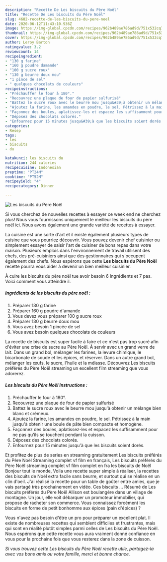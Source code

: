 ```yaml
---
description: "Recette De Les biscuits du Père Noël"
title: "Recette De Les biscuits du Père Noël"
slug: 4682-recette-de-les-biscuits-du-pere-noel
date: 2020-06-12T11:43:10.936Z
image: https://img-global.cpcdn.com/recipes/962b489ae786ad9d/751x532cq70/les-biscuits-du-pere-noel-photo-principale-de-la-recette.jpg
thumbnail: https://img-global.cpcdn.com/recipes/962b489ae786ad9d/751x532cq70/les-biscuits-du-pere-noel-photo-principale-de-la-recette.jpg
cover: https://img-global.cpcdn.com/recipes/962b489ae786ad9d/751x532cq70/les-biscuits-du-pere-noel-photo-principale-de-la-recette.jpg
author: Leroy Barton
ratingvalue: 3.2
reviewcount: 14
recipeingredient:
- "130 g farine"
- "160 g poudre damande"
- "100 g sucre roux"
- "130 g beurre doux mou"
- "1 pince de sel"
- " quelques chocolats de couleurs"
recipeinstructions:
- "Préchauffer le four à 180°."
- "Recouvrez une plaque de four de papier sulfurisé"
- "Battez le sucre roux avec le beurre mou jusqu&#39;à obtenir un mélange bien blanc et crémeux."
- "Ajoutez la farine, les amandes en poudre, le sel. Pétrissez à la main jusqu&#39;à obtenir une boule de pâte bien compacte et homogène."
- "Façonnez des boules, aplatissez-les et espacez les suffisamment pour ne pas qu&#39;ils se touchent pendant la cuisson."
- "Déposez des chocolats colorés."
- "Enfournez pour 15 minutes jusqu&#39;à que les biscuits soient dorés."
categories:
- Resep
tags:
- les
- biscuits
- du

katakunci: les biscuits du 
nutrition: 244 calories
recipecuisine: Indonesian
preptime: "PT24M"
cooktime: "PT52M"
recipeyield: "4"
recipecategory: Dinner

---
```



![Les biscuits du Père Noël](https://img-global.cpcdn.com/recipes/962b489ae786ad9d/751x532cq70/les-biscuits-du-pere-noel-photo-principale-de-la-recette.jpg)

Si vous cherchez de nouvelles recettes à essayer ce week end ne cherchez plus! Nous vous fournissons uniquement le meilleur les biscuits du père noël ici. Nous avons également une grande variété de recettes à essayer.

La cuisine est une sorte d'art et il existe également plusieurs types de cuisine que vous pourriez découvrir. Vous pouvez devenir chef cuisinier ou simplement essayer de saisir l'art de cuisiner de bons repas dans votre maison. Plusieurs emplois dans l'environnement de travail utilisent des chefs, des pré-cuisiniers ainsi que des gestionnaires qui s'occupent également des chefs. Nous espérons que cette <strong> Les biscuits du Père Noël </strong> recette pourra vous aider à devenir un bien meilleur cuisinier.

<!--inarticleads1-->

À cuire les biscuits du père noël tue avoir besoin 6 Ingrédients et 7 pas. Voici comment vous atteindre il.

##### Ingrédients de les biscuits du père noël :

1. Préparer 130 g farine
1. Préparer 160 g poudre d&#39;amande
1. Vous devez vous préparer 100 g sucre roux
1. Préparer 130 g beurre doux mou
1. Vous avez besoin 1 pincée de sel
1. Vous avez besoin  quelques chocolats de couleurs


La recette de biscuits est super facile à faire et ce n&#39;est pas trop sucré afin d&#39;éviter une crise de sucre au Père Noël. À servir avec un grand verre de lait. Dans un grand bol, mélanger les farines, la levure chimique, le bicarbonate de soude et les épices, et réserver. Dans un autre grand bol, mélanger les œufs, le sucre, l&#39;huile et la mélasse. Découvrez Les biscuits préférés du Père Noël streaming un excellent film streaming que vous adorerez. 

<!--inarticleads2-->

##### Les biscuits du Père Noël instructions :

1. Préchauffer le four à 180°.
1. Recouvrez une plaque de four de papier sulfurisé
1. Battez le sucre roux avec le beurre mou jusqu&#39;à obtenir un mélange bien blanc et crémeux.
1. Ajoutez la farine, les amandes en poudre, le sel. Pétrissez à la main jusqu&#39;à obtenir une boule de pâte bien compacte et homogène.
1. Façonnez des boules, aplatissez-les et espacez les suffisamment pour ne pas qu&#39;ils se touchent pendant la cuisson.
1. Déposez des chocolats colorés.
1. Enfournez pour 15 minutes jusqu&#39;à que les biscuits soient dorés.


Et profitez de plus de series en streaming gratuitement Les biscuits préférés du Père Noël Streaming complet vf film en français, Les biscuits préférés du Père Noël streaming complet vf film complet en fra les biscuits de Noël Bonjour tout le monde, Voila une recette super simple à réaliser, la recettes des biscuits de Noël extra facile sans beurre, et surtout qui se réalise en un clin d&#39;oeil. J&#39;ai réalisé la recette pour un table de goûter entre amies, que je vais partagé très prochainement en vidéo. Ces biscuits … Résumé de Les biscuits préférés du Père Noël Allison est boulangère dans un village de montagne. Un jour, elle voit débarquer un promoteur immobilier, qui propose de racheter son commerce. Vous connaissez forcément les biscuits en forme de petit bonhomme aux épices (pain d&#39;épices) ? 

<!--inarticleads1-->

<p>
Vous n'avez pas besoin d'être un pro pour préparer un excellent plat. Il existe de nombreuses recettes qui semblent difficiles et frustrantes, mais qui sont en réalité plutôt simples parmi celles de Les biscuits du Père Noël. Nous espérons que cette recette vous aura vraiment donné confiance en vous pour la prochaine fois que vous resterez dans la zone de cuisson.
</p>

<p>
<i>Si vous trouvez cette Les biscuits du Père Noël recette utile, partagez-la avec vos bons amis ou votre famille, merci et bonne chance.</i>
</p>
